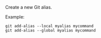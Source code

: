 Create a new Git alias.

Example:

```shell
git add-alias --local myalias mycommand
git add-alias --global myalias mycommand
```
